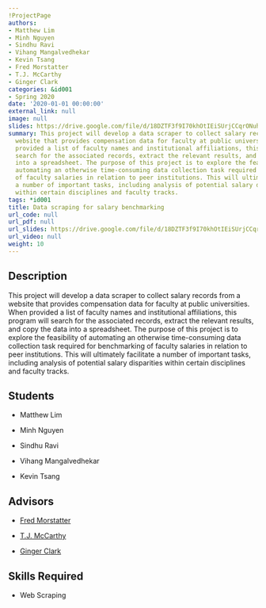 ```yaml
---
!ProjectPage
authors:
- Matthew Lim
- Minh Nguyen
- Sindhu Ravi
- Vihang Mangalvedhekar
- Kevin Tsang
- Fred Morstatter
- T.J. McCarthy
- Ginger Clark
categories: &id001
- Spring 2020
date: '2020-01-01 00:00:00'
external_link: null
image: null
slides: https://drive.google.com/file/d/18DZTF3f9I70khOtIEiSUrjCCqrONuhAo/view?usp=sharing
summary: This project will develop a data scraper to collect salary records from a
  website that provides compensation data for faculty at public universities. When
  provided a list of faculty names and institutional affiliations, this program will
  search for the associated records, extract the relevant results, and copy the data
  into a spreadsheet. The purpose of this project is to explore the feasibility of
  automating an otherwise time-consuming data collection task required for benchmarking
  of faculty salaries in relation to peer institutions. This will ultimately facilitate
  a number of important tasks, including analysis of potential salary disparities
  within certain disciplines and faculty tracks.
tags: *id001
title: Data scraping for salary benchmarking
url_code: null
url_pdf: null
url_slides: https://drive.google.com/file/d/18DZTF3f9I70khOtIEiSUrjCCqrONuhAo/view?usp=sharing
url_video: null
weight: 10
---
```

## Description

This project will develop a data scraper to collect salary records from a website that provides compensation data for faculty at public universities. When provided a list of faculty names and institutional affiliations, this program will search for the associated records, extract the relevant results, and copy the data into a spreadsheet. The purpose of this project is to explore the feasibility of automating an otherwise time-consuming data collection task required for benchmarking of faculty salaries in relation to peer institutions. This will ultimately facilitate a number of important tasks, including analysis of potential salary disparities within certain disciplines and faculty tracks.





## Students

* Matthew Lim

* Minh Nguyen

* Sindhu Ravi

* Vihang Mangalvedhekar

* Kevin Tsang

## Advisors

* [Fred Morstatter](../../../author/fred-morstatter)

* [T.J. McCarthy](../../../author/tj-mccarthy)

* [Ginger Clark](../../../author/ginger-clark)

## Skills Required


* Web Scraping